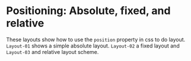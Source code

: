Positioning: Absolute, fixed, and relative
==========================================

These layouts show how to use the `position` property in css to do
layout. `Layout-01` shows a simple absolute layout. `Layout-02` a
fixed layout and `Layout-03` and relative layout scheme.
